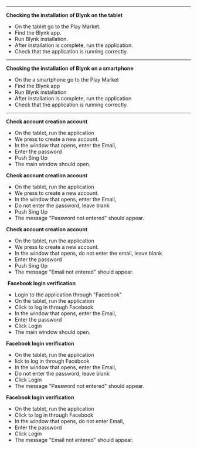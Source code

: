  ----------------
 **Checking the installation of Blynk on the tablet**
  - On the tablet go to the Play Market.
  - Find the Blynk app.
  - Run Blynk installation.
  - After installation is complete, run the application.
  - Check that the application is running correctly.
--------------------
**Checking the installation of Blynk on a smartphone**
 - On the a smartphone go to the Play Market
 - Find the Blynk app
 - Run Blynk installation
 - After installation is complete, run the application
- Check that the application is running correctly.
----------------
**Check account creation account**
- On the tablet, run the application
- We press to create a new account.
- In the window that opens, enter the Email,
- Enter the password
- Push Sing Up
- The main window should open.


**Check account creation account**
- On the tablet, run the application
- We press to create a new account.
- In the window that opens, enter the Email,
- Do not enter the password, leave blank
- Push Sing Up
- The message "Password not entered" should appear.


**Check account creation account**
- On the tablet, run the application
- We press to create a new account.
- In the window that opens, do not enter the email, leave blank
- Enter the password
- Push Sing Up
- The message "Email not entered" should appear.

 **Facebook login verification**
- Login to the application through "Facebook"
- On the tablet, run the application
- Click to log in through Facebook
- In the window that opens, enter the Email,
- Enter the password
- Click Login
- The main window should open.

**Facebook login verification**
- On the tablet, run the application
- lick to log in through Facebook
- In the window that opens, enter the Email,
- Do not enter the password, leave blank
- Click Login
- The message "Password not entered" should appear.

**Facebook login verification**
- On the tablet, run the application
- Click to log in through Facebook
- In the window that opens, do not enter Email,
- Enter the password
- Click Login
- The message "Email not entered" should appear.
